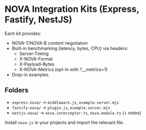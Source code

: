 
# NOVA Integration Kits (Express, Fastify, NestJS)

Each kit provides:
- NOVA-T/NOVA-B content negotiation
- Built-in benchmarking (latency, bytes, CPU) via headers:
  - Server-Timing
  - X-NOVA-Format
  - X-Payload-Bytes
  - X-NOVA-Metrics (opt-in with ?__metrics=1)
- Drop-in examples

## Folders
- `express-nova/`  → `middleware.js`, `example.server.mjs`
- `fastify-nova/`  → `plugin.js`, `example.server.mjs`
- `nestjs-nova/`   → `nova.interceptor.ts`, `nova.module.ts` (+ notes)

Install `nova-js` in your projects and import the relevant file.
